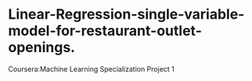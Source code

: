 # Linear-Regression-single-variable-model-for-restaurant-outlet-openings.
Coursera:Machine Learning Specialization Project 1

